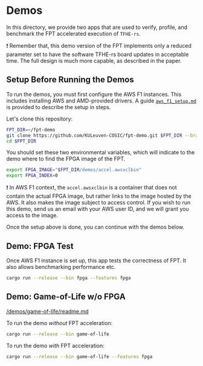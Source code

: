 # Demos

In this directory, we provide two apps that are used to verify, profile, and benchmark the FPT accelerated execution of `TFHE-rs`.

:exclamation: Remember that, this demo version of the FPT implements only a reduced parameter set to have the software TFHE-rs board updates in acceptable time. The full design is much more capable, as described in the paper.

## Setup Before Running the Demos

To run the demos, you must first configure the AWS F1 instances. This includes installing AWS and AMD-provided drivers. A guide [`aws_f1_setup.md`](aws_f1_setup.md) is provided to describe the setup in steps.

Let's clone this repository:

```bash
FPT_DIR=~/fpt-demo
git clone https://github.com/KULeuven-COSIC/fpt-demo.git $FPT_DIR --branch fpt-demo
cd $FPT_DIR
```

You should set these two environmental variables, which will indicate to the demo where to find the FPGA image of the FPT.

```bash
export FPGA_IMAGE="$FPT_DIR/demos/accel.awsxclbin"
export FPGA_INDEX=0
```

:exclamation: In AWS F1 context, the `accel.awsxclbin` is a container that does not contain the actual FPGA image, but rather links to the image hosted by the AWS. It also makes the image subject to access control. If you wish to run this demo, send us an email with your AWS user ID, and we will grant you access to the image.

Once the setup above is done, you can continue with the demos below.

## Demo: FPGA Test

Once AWS F1 instance is set up, this app tests the correctness of FPT. It also allows benchmarking performance etc. 

```bash
cargo run --release --bin fpga --features fpga
```

## Demo: Game-of-Life w/o FPGA

[/demos/game-of-life/readme.md](/demos/game-of-life/readme.md)

To run the demo *without* FPT acceleration:
```bash
cargo run --release --bin game-of-life
```

To run the demo *with* FPT acceleration:
```bash
cargo run --release --bin game-of-life --features fpga
```
